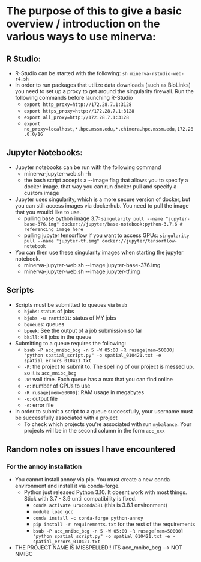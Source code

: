 # The purpose of this to give a basic overview / introduction on the various ways to use minerva:

## R Studio:
- R-Studio can be started with the following: `sh minerva-rstudio-web-r4.sh `
- In order to run packages that utilize data downloads (such as BioLinks) you need to set up a proxy to get around the singularity firewall. Run the following commands before launching R-Studio
  - `export http_proxy=http://172.28.7.1:3128`
  - `export https_proxy=http://172.28.7.1:3128`
  - `export all_proxy=http://172.28.7.1:3128`
  - `export no_proxy=localhost,*.hpc.mssm.edu,*.chimera.hpc.mssm.edu,172.28.0.0/16`
## Jupyter Notebooks:
- Jupyter notebooks can be run with the following command
  - minerva-jupyter-web.sh -h 
  - the bash script accepts a --image flag that allows you to specify a docker image. that way you can run docker pull and specify a custom image
- Jupyter uses singularity, which is a more secure version of docker, but you can still access images via dockerhub. You need to pull the image that you wouild like to use. 
  - pulling base python image 3.7: `singularity pull --name "jupyter-base-376.img" docker://jupyter/base-notebook:python-3.7.6 # referencing image here`
  - pulling jupyter tensorflow if you want to access GPUs: `singularity pull --name "jupyter-tf.img" docker://jupyter/tensorflow-notebook`
- You can then use these singularity images when starting the jupyter notebook. 
  - minerva-jupyter-web.sh --image jupyter-base-376.img
  - minerva-jupyter-web.sh --image jupyter-tf.img
## Scripts
- Scripts must be submitted to queues via `bsub`
  - `bjobs`: status of jobs
  - `bjobs -u rantid01`: status of MY jobs
  - `bqueues`: queues    
  - `bpeek`: See the output of a job submission so far
  - `bkill`: kill jobs in the queue
- Submitting to a queue requires the following:
  - `bsub -P acc_mnibc_bcg -n 5 -W 05:00 -R rusage[mem=50000] "python spatial_script.py" -o spatial_010421.txt -e spatial_errors_010421.txt`
  - `-P`: the project to submit to. The spelling of our project is messed up, so it is `acc_mnibc_bcg`
  - `-W`: wall time. Each queue has a max that you can find online
  - `-n`: number of CPUs to use
  - `-R rusage[mem=50000]`: RAM usage in megabytes
  - `-o`: output file
  - `-e`: error file
- In order to submit a script to a queue successfully, your username must be successfully associated with a project
  - To check which projects you're associated with run `mybalance`. Your projects will be in the second column in the form `acc_xxx`

## Random notes on issues I have encountered
### For the annoy installation
- You cannot install annoy via pip. You must create a new conda environment and install it via conda-forge. 
  - Python just released Python 3.10. It doesnt work with most things. Stick with 3.7 - 3.9 until compatibility is fixed. 
    - `conda activate uroconda381` (this is 3.8.1 environment)
    - `module load gcc `
    - `conda install -c conda-forge python-annoy`
    - `pip install -r requirements.txt` for the rest of the requirements
    - `bsub -P acc_mnibc_bcg -n 5 -W 05:00 -R rusage[mem=50000] "python spatial_script.py" -o spatial_010421.txt -e - spatial_errors_010421.txt`
- THE PROJECT NAME IS MISSPELLED!! ITS acc_mnibc_bcg --> NOT NMIBC
